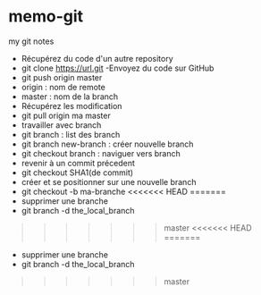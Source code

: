 # memo-git
my git notes


- Récupérez du code d'un autre repository
- git clone https://url.git
-Envoyez du code sur GitHub
- git push origin master
- origin : nom de remote
- master : nom de la branch
- Récupérez les modification
- git pull origin ma master
- travailler avec branch
- git branch : list des branch
- git branch  new-branch : créer nouvelle branch
- git checkout branch : naviguer vers branch
- revenir à un commit précedent
- git checkout SHA1(de commit)
- créer et se positionner sur une nouvelle branch
- git checkout -b ma-branche
<<<<<<< HEAD
=======
- supprimer une branche
- git branch -d the_local_branch
>>>>>>> master
<<<<<<< HEAD
=======
- supprimer une branche
- git branch -d the_local_branch
>>>>>>> master
